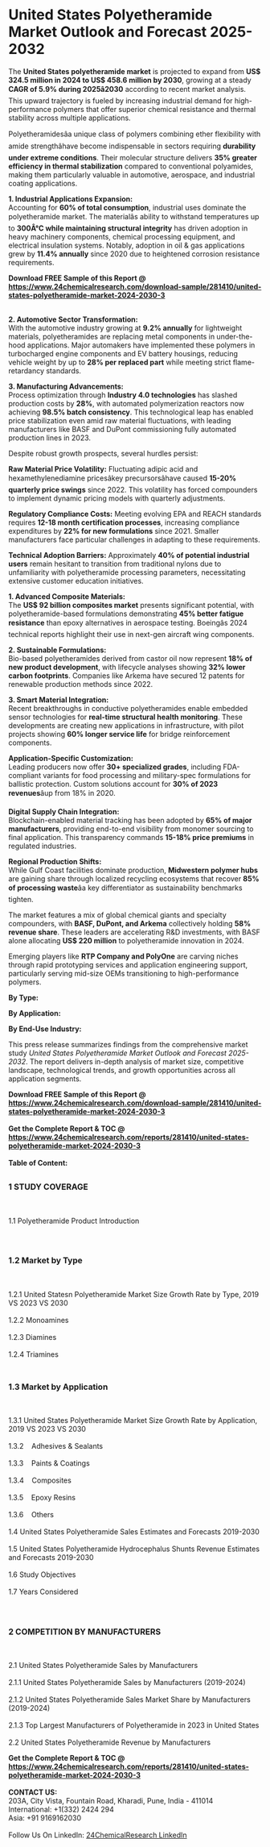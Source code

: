 <h1>United States Polyetheramide Market Outlook and Forecast 2025-2032</h1><p>The <strong>United States polyetheramide market</strong> is projected to expand from <strong>US$ 324.5 million in 2024 to US$ 458.6 million by 2030</strong>, growing at a steady <strong>CAGR of 5.9% during 2025â2030</strong> according to recent market analysis. This upward trajectory is fueled by increasing industrial demand for high-performance polymers that offer superior chemical resistance and thermal stability across multiple applications.</p><p>Polyetheramidesâa unique class of polymers combining ether flexibility with amide strengthâhave become indispensable in sectors requiring <strong>durability under extreme conditions</strong>. Their molecular structure delivers <strong>35% greater efficiency in thermal stabilization</strong> compared to conventional polyamides, making them particularly valuable in automotive, aerospace, and industrial coating applications.</p><p><strong>1. Industrial Applications Expansion:</strong><br>
Accounting for <strong>60% of total consumption</strong>, industrial uses dominate the polyetheramide market. The materialâs ability to withstand temperatures up to <strong>300Â°C while maintaining structural integrity</strong> has driven adoption in heavy machinery components, chemical processing equipment, and electrical insulation systems. Notably, adoption in oil &amp; gas applications grew by <strong>11.4% annually</strong> since 2020 due to heightened corrosion resistance requirements.</p><div><b>Download FREE Sample of this Report @ 
            <a href="https://www.24chemicalresearch.com/download-sample/281410/united-states-polyetheramide-market-2024-2030-3">
            https://www.24chemicalresearch.com/download-sample/281410/united-states-polyetheramide-market-2024-2030-3</a></b></div><br><p><strong>2. Automotive Sector Transformation:</strong><br>
With the automotive industry growing at <strong>9.2% annually</strong> for lightweight materials, polyetheramides are replacing metal components in under-the-hood applications. Major automakers have implemented these polymers in turbocharged engine components and EV battery housings, reducing vehicle weight by up to <strong>28% per replaced part</strong> while meeting strict flame-retardancy standards.</p><p><strong>3. Manufacturing Advancements:</strong><br>
Process optimization through <strong>Industry 4.0 technologies</strong> has slashed production costs by <strong>28%</strong>, with automated polymerization reactors now achieving <strong>98.5% batch consistency</strong>. This technological leap has enabled price stabilization even amid raw material fluctuations, with leading manufacturers like BASF and DuPont commissioning fully automated production lines in 2023.</p><p>Despite robust growth prospects, several hurdles persist:</p><p><strong>Raw Material Price Volatility:</strong> Fluctuating adipic acid and hexamethylenediamine pricesâkey precursorsâhave caused <strong>15-20% quarterly price swings</strong> since 2022. This volatility has forced compounders to implement dynamic pricing models with quarterly adjustments.</p><p><strong>Regulatory Compliance Costs:</strong> Meeting evolving EPA and REACH standards requires <strong>12-18 month certification processes</strong>, increasing compliance expenditures by <strong>22% for new formulations</strong> since 2021. Smaller manufacturers face particular challenges in adapting to these requirements.</p><p><strong>Technical Adoption Barriers:</strong> Approximately <strong>40% of potential industrial users</strong> remain hesitant to transition from traditional nylons due to unfamiliarity with polyetheramide processing parameters, necessitating extensive customer education initiatives.</p><p><strong>1. Advanced Composite Materials:</strong><br>
The <strong>US$ 92 billion composites market</strong> presents significant potential, with polyetheramide-based formulations demonstrating <strong>45% better fatigue resistance</strong> than epoxy alternatives in aerospace testing. Boeingâs 2024 technical reports highlight their use in next-gen aircraft wing components.</p><p><strong>2. Sustainable Formulations:</strong><br>
Bio-based polyetheramides derived from castor oil now represent <strong>18% of new product development</strong>, with lifecycle analyses showing <strong>32% lower carbon footprints</strong>. Companies like Arkema have secured 12 patents for renewable production methods since 2022.</p><p><strong>3. Smart Material Integration:</strong><br>
Recent breakthroughs in conductive polyetheramides enable embedded sensor technologies for <strong>real-time structural health monitoring</strong>. These developments are creating new applications in infrastructure, with pilot projects showing <strong>60% longer service life</strong> for bridge reinforcement components.</p><p><strong>Application-Specific Customization:</strong><br>
	Leading producers now offer <strong>30+ specialized grades</strong>, including FDA-compliant variants for food processing and military-spec formulations for ballistic protection. Custom solutions account for <strong>30% of 2023 revenues</strong>âup from 18% in 2020.</p><p><strong>Digital Supply Chain Integration:</strong><br>
	Blockchain-enabled material tracking has been adopted by <strong>65% of major manufacturers</strong>, providing end-to-end visibility from monomer sourcing to final application. This transparency commands <strong>15-18% price premiums</strong> in regulated industries.</p><p><strong>Regional Production Shifts:</strong><br>
	While Gulf Coast facilities dominate production, <strong>Midwestern polymer hubs</strong> are gaining share through localized recycling ecosystems that recover <strong>85% of processing waste</strong>âa key differentiator as sustainability benchmarks tighten.</p><p>The market features a mix of global chemical giants and specialty compounders, with <strong>BASF, DuPont, and Arkema</strong> collectively holding <strong>58% revenue share</strong>. These leaders are accelerating R&amp;D investments, with BASF alone allocating <strong>US$ 220 million</strong> to polyetheramide innovation in 2024.</p><p>Emerging players like <strong>RTP Company and PolyOne</strong> are carving niches through rapid prototyping services and application engineering support, particularly serving mid-size OEMs transitioning to high-performance polymers.</p><p><strong>By Type:</strong></p><p><strong>By Application:</strong></p><p><strong>By End-Use Industry:</strong></p><p>This press release summarizes findings from the comprehensive market study <em>United States Polyetheramide Market Outlook and Forecast 2025-2032</em>. The report delivers in-depth analysis of market size, competitive landscape, technological trends, and growth opportunities across all application segments.</p><div><b>Download FREE Sample of this Report @ 
            <a href="https://www.24chemicalresearch.com/download-sample/281410/united-states-polyetheramide-market-2024-2030-3">
            https://www.24chemicalresearch.com/download-sample/281410/united-states-polyetheramide-market-2024-2030-3</a></b></div><br><div><b>Get the Complete Report & TOC @ 
            <a href="https://www.24chemicalresearch.com/reports/281410/united-states-polyetheramide-market-2024-2030-3">
            https://www.24chemicalresearch.com/reports/281410/united-states-polyetheramide-market-2024-2030-3</a></b></div><br>
            <b>Table of Content:</b><p><h2><span style="font-size:16px"><strong>1 STUDY COVERAGE</strong></span></h2><br />
<p>1.1 Polyetheramide Product Introduction</p><br />
<h2><span style="font-size:16px"><strong>1.2 Market by Type</strong></span></h2><br />
<p>1.2.1 United Statesn Polyetheramide Market Size Growth Rate by Type, 2019 VS 2023 VS 2030<br /><br />
1.2.2 Monoamines&nbsp;&nbsp; &nbsp;<br /><br />
1.2.3 Diamines<br /><br />
1.2.4 Triamines<br /><br />
<h2><span style="font-size:16px"><strong>1.3 Market by Application</strong></span></h2><br />
<p>1.3.1 United States Polyetheramide Market Size Growth Rate by Application, 2019 VS 2023 VS 2030<br /><br />
1.3.2&nbsp;&nbsp; &nbsp;Adhesives & Sealants<br /><br />
1.3.3&nbsp;&nbsp; &nbsp;Paints & Coatings<br /><br />
1.3.4&nbsp;&nbsp; &nbsp;Composites<br /><br />
1.3.5&nbsp;&nbsp; &nbsp;Epoxy Resins<br /><br />
1.3.6&nbsp;&nbsp; &nbsp;Others<br /><br />
1.4 United States Polyetheramide Sales Estimates and Forecasts 2019-2030<br /><br />
1.5 United States Polyetheramide Hydrocephalus Shunts Revenue Estimates and Forecasts 2019-2030<br /><br />
1.6 Study Objectives<br /><br />
1.7 Years Considered</p><br />
<h2><span style="font-size:16px"><strong>2 COMPETITION BY MANUFACTURERS</strong></span></h2><br />
<p>2.1 United States Polyetheramide Sales by Manufacturers<br /><br />
2.1.1 United States Polyetheramide Sales by Manufacturers (2019-2024)<br /><br />
2.1.2 United States Polyetheramide Sales Market Share by Manufacturers (2019-2024)<br /><br />
2.1.3 Top Largest Manufacturers of Polyetheramide in 2023 in United States<br /><br />
2.2 United States Polyetheramide Revenue by Manufacturers<b</p><div><b>Get the Complete Report & TOC @ 
            <a href="https://www.24chemicalresearch.com/reports/281410/united-states-polyetheramide-market-2024-2030-3">
            https://www.24chemicalresearch.com/reports/281410/united-states-polyetheramide-market-2024-2030-3</a></b></div><br><b>CONTACT US:</b><br>
            203A, City Vista, Fountain Road, Kharadi, Pune, India - 411014<br>
            International: +1(332) 2424 294<br>
            Asia: +91 9169162030 <br><br>
            Follow Us On LinkedIn: <a href="https://www.linkedin.com/company/24chemicalresearch/">24ChemicalResearch LinkedIn</a>